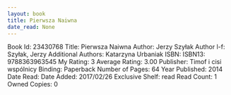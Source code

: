 ```yaml
---
layout: book
title: Pierwsza Naiwna
date_read: None
---
```


Book Id: 23430768
Title: Pierwsza Naiwna
Author: Jerzy Szyłak
Author l-f: Szyłak, Jerzy
Additional Authors: Katarzyna Urbaniak
ISBN: 
ISBN13: 9788363963545
My Rating: 3
Average Rating: 3.00
Publisher: Timof i cisi wspólnicy
Binding: Paperback
Number of Pages: 64
Year Published: 2014
Date Read: 
Date Added: 2017/02/26
Exclusive Shelf: read
Read Count: 1
Owned Copies: 0


